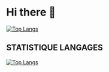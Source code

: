 # Hi there 👋
[![Top Langs](https://github-readme-stats.vercel.app/api/top-langs/?username=anuraghazra&layout=compact)](https://github.com/anuraghazra/github-readme-stats)

## STATISTIQUE LANGAGES
[![Top Langs](https://github-readme-stats.vercel.app/api/top-langs/?username=Najoro&layout=compact)](https://github.com/Najoro/github-readme-stats)
